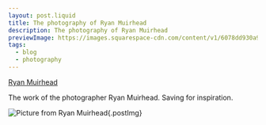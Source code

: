 ```yaml
---
layout: post.liquid
title: The photography of Ryan Muirhead
description: The photography of Ryan Muirhead
previewImage: https://images.squarespace-cdn.com/content/v1/6078dd930a9c643bd093e563/c2909d9e-2b1f-4d17-ad48-8641421038c5/3210160015913-R1-074-35A-Edit-Edit.jpg?format=750w
tags:
  - blog
  - photography
---
```


[Ryan Muirhead](https://ryanmuirhead.com/)

The work of the photographer Ryan Muirhead. Saving for inspiration.

![Picture from Ryan Muirhead](https://images.squarespace-cdn.com/content/v1/6078dd930a9c643bd093e563/c2909d9e-2b1f-4d17-ad48-8641421038c5/3210160015913-R1-074-35A-Edit-Edit.jpg?format=750w){.postImg}
